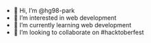 - 👋 Hi, I’m @hg98-park
- 👀 I’m interested in web development
- 🌱 I’m currently learning web development
- 💞️ I’m looking to collaborate on #hacktoberfest

<!---
hg98-park/hg98-park is a ✨ special ✨ repository because its `README.md` (this file) appears on your GitHub profile.
You can click the Preview link to take a look at your changes.
--->
